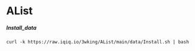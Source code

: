# AList
##### Install_data
```txt
curl -k https://raw.iqiq.io/3wking/AList/main/data/Install.sh | bash
```